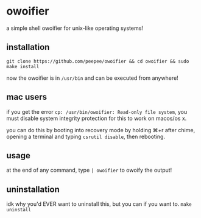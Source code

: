 # owoifier
a simple shell owoifier for unix-like operating systems!

## installation
```git clone https://github.com/peepee/owoifier && cd owoifier && sudo make install```

now the owoifier is in `/usr/bin` and can be executed from anywhere!

## mac users
if you get the error `cp: /usr/bin/owoifier: Read-only file system`, you must disable system integrity protection for this to work on macos/os x.

you can do this by booting into recovery mode by holding ⌘+r after chime, opening a terminal and typing `csrutil disable`, then rebooting.

## usage
at the end of any command, type `| owoifier` to owoify the output!

## uninstallation
idk why you'd EVER want to uninstall this, but you can if you want to.
```make uninstall```
